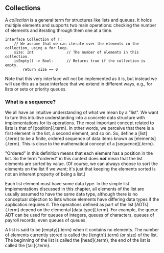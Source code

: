 
## Collections

A _collection_ is a general term for structures like lists and queues.
It holds multiple elements and supports two main operations: checking the number of elements and iterating through them one at a time.

    interface Collection of T:
        // We assume that we can iterate over the elements in the collection, using a for loop.
        size: Int               // The number of elements in this collection.
        isEmpty() -> Bool:      // Returns true if the collection is empty.
            return size == 0

Note that this very interface will not be implemented as it is, but
instead we will use this as a base interface that we extend in different
ways, e.g., for lists or sets or priority queues.

### What is a sequence?

We all have an intuitive understanding of what we mean by a "list". We
want to turn this intuitive understanding into a concrete data structure
with implementations for its operations. The most important concept
related to lists is that of [position]{.term}.
In other words, we perceive that there is a first element in the list, a
second element, and so on. So, define a [list]{.term} to be a finite, ordered sequence of data items known as
[elements]{.term}. This is close to
the mathematical concept of a [sequence]{.term}.

"Ordered" in this definition means that each element has a position in
the list. So the term "ordered" in this context does ***not*** mean that
the list elements are sorted by value. (Of course, we can always choose
to sort the elements on the list if we want; it's just that keeping the
elements sorted is not an inherent property of being a list.)

Each list element must have some data type. In the simple list
implementations discussed in this chapter, all elements of the list are
usually assumed to have the same data type, although there is no
conceptual objection to lists whose elements have differing data types
if the application requires it. The operations defined as part of the
list [ADTs]{.term} depend on the elemental [data type]{.term}.
For example, the queue ADT can be used for queues of integers, queues of characters, queues of payroll records, even queues of queues.

A list is said to be [empty]{.term} when it
contains no elements. The number of elements currently stored is called
the [length]{.term} (or size) of the list. The beginning
of the list is called the [head]{.term}, the end
of the list is called the [tail]{.term}.

